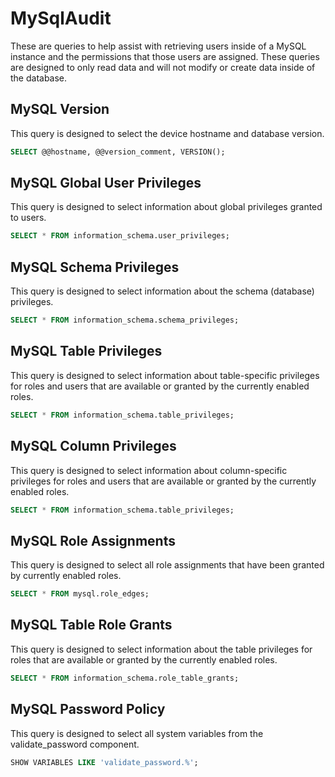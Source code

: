 # MySqlAudit

These are queries to help assist with retrieving users inside of a MySQL instance and the permissions that those users are assigned. These queries are designed to only read data and will not modify or create data inside of the database.

## MySQL Version

This query is designed to select the device hostname and database version.

```SQL
SELECT @@hostname, @@version_comment, VERSION();
```

## MySQL Global User Privileges

This query is designed to select information about global privileges granted to users.

```SQL
SELECT * FROM information_schema.user_privileges;
```

## MySQL Schema Privileges

This query is designed to select information about the schema (database) privileges.

```SQL
SELECT * FROM information_schema.schema_privileges;
```

## MySQL Table Privileges

This query is designed to select information about table-specific privileges for roles and users that are available or granted by the currently enabled roles.

```SQL
SELECT * FROM information_schema.table_privileges;
```

## MySQL Column Privileges

This query is designed to select information about column-specific privileges for roles and users that are available or granted by the currently enabled roles.

```SQL
SELECT * FROM information_schema.table_privileges;
```

## MySQL Role Assignments

This query is designed to select all role assignments that have been granted by currently enabled roles.

```SQL
SELECT * FROM mysql.role_edges;
```

## MySQL Table Role Grants

This query is designed to select information about the table privileges for roles that are available or granted by the currently enabled roles.

```SQL
SELECT * FROM information_schema.role_table_grants;
```

## MySQL Password Policy

This query is designed to select all system variables from the validate_password component.

```SQL
SHOW VARIABLES LIKE 'validate_password.%';
```
